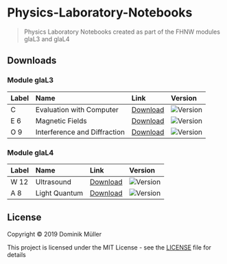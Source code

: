 # Physics-Laboratory-Notebooks
> Physics Laboratory Notebooks created as part of the FHNW modules glaL3 and glaL4

## Downloads

### Module glaL3

| Label | Name                         | Link                                     | Version             |
|:----- |:---------------------------- |:---------------------------------------- |:------------------- |
| C     | Evaluation with Computer     | [Download][Evaluation with Computer]     | ![Version][Version] |
| E 6   | Magnetic Fields              | [Download][Magnetic Fields]              | ![Version][Version] |
| O 9   | Interference and Diffraction | [Download][Interference and Diffraction] | ![Version][Version] |

### Module glaL4

| Label | Name          | Link                      | Version             |
|:----- |:------------- |:------------------------- |:------------------- |
| W 12  | Ultrasound    | [Download][Ultrasound]    | ![Version][Version] |
| A 8   | Light Quantum | [Download][Light Quantum] | ![Version][Version] |

## License

Copyright &copy; 2019 Dominik Müller

This project is licensed under the MIT License - see the [LICENSE](LICENSE "LICENSE") file for details

[Evaluation with Computer]: https://github.com/MuellerDominik/Physics-Laboratory-Notebooks/releases/download/v1.0.0/glaL3_C_Evaluation_with_Computer_Mueller_Dominik.pdf
[Magnetic Fields]: https://github.com/MuellerDominik/Physics-Laboratory-Notebooks/releases/download/v1.0.0/glaL3_E_6_Magnetic_Fields_Mueller_Dominik.pdf
[Interference and Diffraction]: https://github.com/MuellerDominik/Physics-Laboratory-Notebooks/releases/download/v1.0.0/glaL3_O_9_Interference_and_Diffraction_Mueller_Dominik.pdf
[Ultrasound]: https://github.com/MuellerDominik/Physics-Laboratory-Notebooks/releases/download/v1.0.0/glaL4_W_12_Ultrasound_Mueller_Dominik.pdf
[Light Quantum]: https://github.com/MuellerDominik/Physics-Laboratory-Notebooks/releases/download/v1.0.0/glaL4_A_8_Light_Quantum_Mueller_Dominik.pdf
[Version]: https://img.shields.io/github/release/MuellerDominik/Physics-Laboratory-Notebooks.svg

